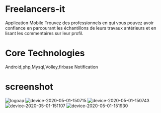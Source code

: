 # Freelancers-it
Application Mobile Trouvez des professionnels en qui vous pouvez avoir confiance en parcourant les échantillons de leurs travaux antérieurs et en lisant les commentaires sur leur profil.

# Core Technologies

Android,php,Mysql,Volley,firbase Notification 

# screenshot
![logoap](https://user-images.githubusercontent.com/47435198/87155596-7e307800-c2bb-11ea-9c41-edef656029f3.PNG)
![device-2020-05-01-150715](https://user-images.githubusercontent.com/47435198/87155807-ea12e080-c2bb-11ea-92cb-9179d4df822a.png)
![device-2020-05-01-150743](https://user-images.githubusercontent.com/47435198/87155814-eda66780-c2bb-11ea-922c-f2401b17f19c.png)
![device-2020-05-01-151107](https://user-images.githubusercontent.com/47435198/87156656-4de9d900-c2bd-11ea-8d8c-ef5cd62932a3.png)
![device-2020-05-01-151930](https://user-images.githubusercontent.com/47435198/87156690-5f32e580-c2bd-11ea-8275-ea0ad83c88ec.png)
